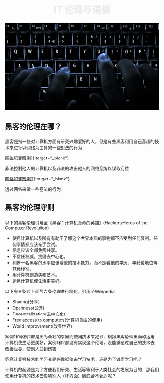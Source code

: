 <style>
@-webkit-keyframes h2{
    0% {color:black;text-shadow:1px 1px 5px black;}
    50% {color:#EEEEEE;text-shadow:none;}
    100% {color:black;text-shadow:1px 1px 5px black;}
}
@keyframes h2{
    0% {color:black;text-shadow:1px 1px 5px black;}
    50% {color:#EEEEEE;text-shadow:none;}
    100% {color:black;text-shadow:1px 1px 5px black;}
}
#anime {
    -webkit-animation-iteration-count:infinite;
    -webkit-animation-duration: 4s;
    -webkit-animation-name:h2;
    animation-duration:4s;
    animation-iteration-count:infinite;
    animation-name:h2;
}
</style>

<h2 id="anime" style="text-align:center;font-size:30px;">IT 伦理与道德</h2>
<img src="images/lab10.2.jpg">
<h3 style="font-size:23px">黑客的伦理在哪？</h3>
<p>黑客是指一些对计算机方面有研究兴趣爱好的人，但是有些黑客利用自己高超的技术来进行以网络为工具的一些犯法的行为</p>

[网络犯罪案例1](http://heike.blogchina.com/792425509.html){:target="_blank"}
<p>非法控制他人的计算机以及非法的攻击他人的网络系统以谋取利益</p>

[网络犯罪案例2](http://tech.ifeng.com/a/20180919/45173440_0.shtml){:target="_blank"}
<p>透过网络来做一些犯法的行为</p>

<h3 style="font-size:23px">黑客的伦理守则</h3>

<p>以下的黑客伦理引用至《黑客：计算机革命的英雄》(Hackers:Heros of the Computer Revolution)</p>
<ul>
    <li>使用计算机以及所有有助于了解这个世界本质的事物都不应受到任何限制。任何事情都应该亲手尝试。</li>
    <li>信息应该全部免费共享。</li>
    <li>不信任权威，提倡去中心化。</li>
    <li>判断一名黑客的水平应该看他的技术能力，而不是看他的学历、年龄或地位等其他标准。</li>
    <li>用计算机创造美和艺术。</li>
    <li>运用计算机使生活更美好。</li>
</ul>
<p>以下有五条对上面的六条伦理进行简化，引用至Wikipedia</p>
<ul>
    <li>Sharing(分享)</li>
    <li>Openness(公开)</li>
    <li>Decentralization(去中心化)</li>
    <li>Free access to computers(计算机自由的使用)</li>
    <li>World Improvement(改善世界)</li>
</ul>

<p>案例1和案例2都是因为金钱的原因而使用技术来犯罪，根据黑客伦理里面的运用计算机使生活更美好，案例1和2都没有实现这个伦理，没能够通过自己的技术去改善世界，使别人受到伤害</p>

<p>究竟计算机技术的学习者是兴趣驱使去学习技术，还是为了钱而学习呢？</p>

<p>计算机的起源是为了方便我们研究、生活等等利于人类社会的发展为目的，那我们使用计算机的技术去影响别人（坏方面）到底合不合适呢？</p>

